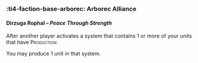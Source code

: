 ### :ti4-faction-base-arborec: **Arborec Alliance**

#### Dirzuga Rophal – _Peace Through Strength_

After another player activates a system that contains 1 or more of your units that have <span style="font-variant:small-caps;">Production</span>:

You may produce 1 unit in that system.
